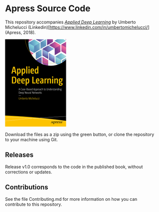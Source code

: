 # Apress Source Code

This repository accompanies [*Applied Deep Learning*](https://www.apress.com/9781484237892) by Umberto Michelucci (Linkedin)[https://www.linkedin.com/in/umbertomichelucci/] (Apress, 2018).

[comment]: #cover
![Cover image](9781484237892.jpg)

Download the files as a zip using the green button, or clone the repository to your machine using Git.

## Releases

Release v1.0 corresponds to the code in the published book, without corrections or updates.

## Contributions

See the file Contributing.md for more information on how you can contribute to this repository.
